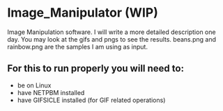 # Image_Manipulator (WIP)

 Image Manipulation software. I will write a more detailed description one day. 
 You may look at the gifs and pngs to see the results. beans.png and rainbow.png are the samples I am using as input.

## For this to run properly you will need to:
 - be on Linux
 - have NETPBM installed
 - have GIFSICLE installed (for GIF related operations)
